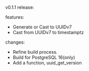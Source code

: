 
v0.1.1 release:

features:

- Generate or Cast to UUIDv7
- Cast from UUIDv7 to timestamptz

changes:

- Refine build process.
- Build for PostgreSQL 16(only)
- Add a function, uuid_get_version
